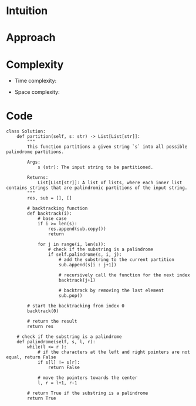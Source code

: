# Intuition

<!-- Describe your first thoughts on how to solve this problem. -->

# Approach

<!-- Describe your approach to solving the problem. -->

# Complexity

- Time complexity:
<!-- Add your time complexity here, e.g. $$O(n)$$ -->

- Space complexity:
<!-- Add your space complexity here, e.g. $$O(n)$$ -->

# Code

```python3 []
class Solution:
    def partition(self, s: str) -> List[List[str]]:
        """
        This function partitions a given string `s` into all possible palindrome partitions.

        Args:
            s (str): The input string to be partitioned.

        Returns:
            List[List[str]]: A list of lists, where each inner list contains strings that are palindromic partitions of the input string.
        """
        res, sub = [], []

        # backtracking function
        def backtrack(i):
            # base case
            if i >= len(s):
                res.append(sub.copy())
                return

            for j in range(i, len(s)):
                # check if the substring is a palindrome
                if self.palindrome(s, i, j):
                    # add the substring to the current partition
                    sub.append(s[i : j+1])

                    # recursively call the function for the next index
                    backtrack(j+1)

                    # backtrack by removing the last element
                    sub.pop()

        # start the backtracking from index 0
        backtrack(0)

        # return the result
        return res

    # check if the substring is a palindrome
    def palindrome(self, s, l, r):
        while(l <= r ):
            # if the characters at the left and right pointers are not equal, return False
            if s[l] != s[r]:
                return False

            # move the pointers towards the center
            l, r = l+1, r-1

        # return True if the substring is a palindrome
        return True
```
